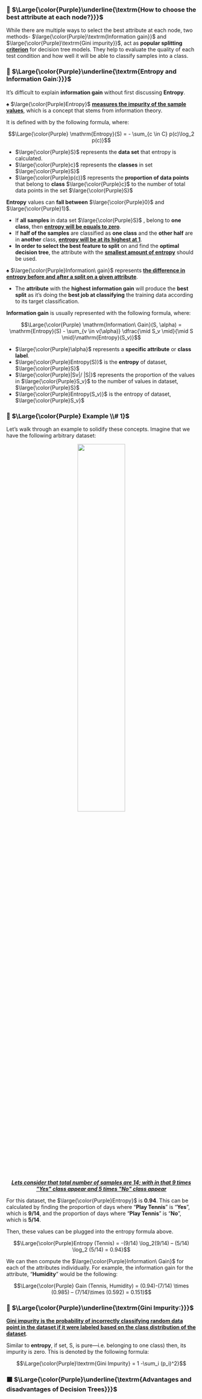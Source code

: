 

### 🔲 $\Large{\color{Purple}\underline{\textrm{How to choose the best attribute at each node?}}}$
While there are multiple ways to select the best attribute at each node, two methods- $\large{\color{Purple}\textrm{Information gain}}$ and $\large{\color{Purple}\textrm{Gini impurity}}$, act as <b>popular splitting <ins>criterion</ins></b> for decision tree models. They help to evaluate the quality of each test condition and how well it will be able to classify samples into a class.

### 🔲 $\Large{\color{Purple}\underline{\textrm{Entropy and Information Gain:}}}$
It’s difficult to explain **information gain** without first discussing **Entropy**. 

♠️ $\large{\color{Purple}Entropy}$ <ins><b> measures the impurity of the sample values</b></ins>, which is a concept that stems from information theory. 

It is defined with by the following formula, where: 

$$\Large{\color{Purple} \mathrm{Entropy}(S) = - \sum_{c \in C} p(c)\log_2 p(c)}$$

* $\large{\color{Purple}S}$ represents the **data set** that entropy is calculated.
* $\large{\color{Purple}c}$ represents the **classes** in set $\large{\color{Purple}S}$
* $\large{\color{Purple}p(c)}$ represents the **proportion of data points** that belong to **class** $\large{\color{Purple}c}$ to the number of total data points in the set $\large{\color{Purple}S}$


**Entropy** values can **fall between** $\large{\color{Purple}0}$ and $\large{\color{Purple}1}$. 
* If **all samples** in data set $\large{\color{Purple}S}$ , belong to **one class**, then <ins><b>entropy will be equals to zero</b></ins>.
* If **half of the samples** are classified as **one class** and the **other half** are in **another** class, <ins><b>entropy will be at its highest at 1</b></ins>.
* **In order to select the best feature to split** on and find the **optimal decision tree**, the attribute with the <ins><b>smallest amount of entropy</b></ins> should be used.

♠️ $\large{\color{Purple}Information\ gain}$ represents <ins><b>the difference in entropy before and after a split on a given attribute</b></ins>. 
* The **attribute** with the **highest information gain** will produce the **best split** as it’s doing the **best job at classifying** the training data according to its target classification.

**Information gain** is usually represented with the following formula, where: 

$$\Large{\color{Purple} \mathrm{Information\ Gain}(S, \alpha) = \mathrm{Entropy}(S) - \sum_{v \in v(\alpha)} \dfrac{\mid S_v \mid}{\mid S \mid}\mathrm{Entropy}(S_v)}$$

* $\large{\color{Purple}\alpha}$ represents a **specific attribute** or **class label**.
* $\large{\color{Purple}Entropy(S)}$ is the **entropy** of dataset, $\large{\color{Purple}S}$
* $\large{\color{Purple}|Sv|/ |S|}$ represents the proportion of the values in $\large{\color{Purple}S_v}$ to the number of values in dataset, $\large{\color{Purple}S}$
* $\large{\color{Purple}Entropy(S_v)}$ is the entropy of dataset, $\large{\color{Purple}S_v}$

### 🔲 $\Large{\color{Purple} Example \\# 1}$
Let’s walk through an example to solidify these concepts. Imagine that we have the following arbitrary dataset:

<p align="center">
 <img src="https://github.com/iAmKankan/MachineLearning_With_Python/assets/12748752/5f6c6995-6b76-413a-9cb9-9cf25b0b31a8" width=50%/>
 <br>
 <ins><b><i> Lets consider that total number of samples are 14; with in that 9 times "Yes" class appear and 5 times "No" class appear</i></b></ins> 
</p>

For this dataset, the $\large{\color{Purple}Entropy}$ is **0.94**. This can be calculated by finding the proportion of days where “**Play Tennis**” is “**Yes**”, which is **9/14**, and the proportion of days where “**Play Tennis**” is “**No**”, which is **5/14**. 

Then, these values can be plugged into the entropy formula above.

$$\Large{\color{Purple}Entropy (Tennis) = -(9/14) \log_2(9/14) – (5/14) \log_2 (5/14) = 0.94}$$

We can then compute the $\large{\color{Purple}Information\ Gain}$ for each of the attributes individually. For example, the information gain for the attribute, “**Humidity**” would be the following:

$$\Large{\color{Purple} Gain (Tennis, Humidity) = (0.94)-(7/14) \times (0.985) – (7/14)\times (0.592) = 0.151}$$


### 🔲 $\Large{\color{Purple}\underline{\textrm{Gini Impurity:}}}$ 

<ins><b>Gini impurity is the probability of incorrectly classifying random data point in the dataset if it were labeled based on the class distribution of the dataset</b></ins>. 

Similar to **entropy**, if set, S, is pure—i.e. belonging to one class) then, its impurity is zero. This is denoted by the following formula: 

$$\Large{\color{Purple}\textrm{Gini Impurity} = 1 -\sum_i (p_i)^2}$$



### ⬛ $\Large{\color{Purple}\underline{\textrm{Advantages and disadvantages of Decision Trees}}}$ 

